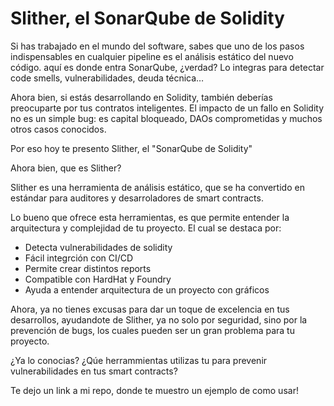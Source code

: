# Slither, el SonarQube de Solidity

Si has trabajado en el mundo del software, sabes que uno de los pasos indispensables en cualquier pipeline es el análisis estático del nuevo código. aquí es donde entra SonarQube, ¿verdad? Lo integras para detectar code smells, vulnerabilidades, deuda técnica…

Ahora bien, si estás desarrollando en Solidity, también deberías preocuparte por tus contratos inteligentes. El impacto de un fallo en Solidity no es un simple bug: es capital bloqueado, DAOs comprometidas y muchos otros casos conocidos.

Por eso hoy te presento Slither, el "SonarQube de Solidity"

Ahora bien, que es Slither?

Slither es una herramienta de análisis estático, que se ha convertido en estándar para auditores y desarroladores de smart contracts.

Lo bueno que ofrece esta herramientas, es que permite entender la arquitectura y complejidad de tu proyecto. El cual se destaca por:

- Detecta vulnerabilidades de solidity
- Fácil integrción con CI/CD
- Permite crear distintos reports
- Compatible con HardHat y Foundry
- Ayuda a entender arquitectura de un proyecto con gráficos

Ahora, ya no tienes excusas para dar un toque de excelencia en tus desarrollos, ayudandote de Slither, ya no solo por seguridad, sino por la prevención de bugs, los cuales pueden ser un gran problema para tu proyecto.


¿Ya lo conocias?
¿Qúe herrammientas utilizas tu para prevenir vulnerabilidades en tus smart contracts?

Te dejo un link a mi repo, donde te muestro un ejemplo de como usar!

